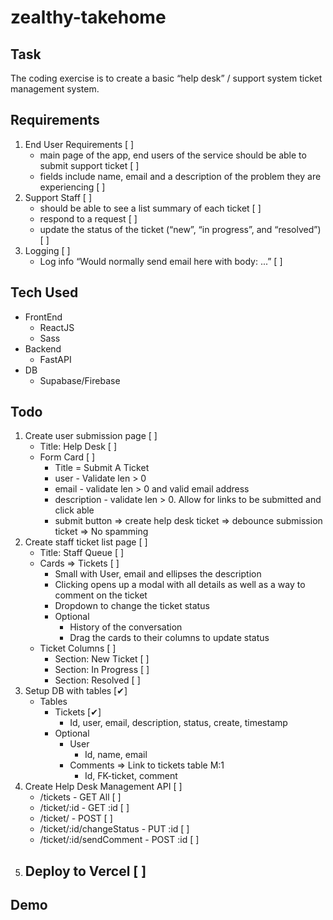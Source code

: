 # zealthy-takehome

## Task
The coding exercise is to create a basic “help desk” / support system ticket management
system.

## Requirements
1. End User Requirements [ ]
    - main page of the app, end users of the service should be able to submit support ticket [ ]
    - fields include name, email and a description of the problem they are experiencing [ ]
2. Support Staff [ ]
    - should be able to see a list summary of each ticket [ ]
    - respond to a request [ ]
    - update the status of the ticket (“new”, “in progress”, and “resolved”) [ ]
3. Logging [ ]
    - Log info “Would normally send email here with body: ...” [ ]

## Tech Used
- FrontEnd
    - ReactJS
    - Sass
- Backend
    - FastAPI
- DB
    - Supabase/Firebase

## Todo
1. Create user submission page [ ]
    - Title: Help Desk [ ]
    - Form Card [ ]
        - Title = Submit A Ticket
        - user - Validate len > 0
        - email - validate len > 0 and valid email address
        - description - validate len > 0.  Allow for links to be submitted and click able
        - submit button => create help desk ticket => debounce submission ticket => No spamming
2. Create staff ticket list page [ ]
    - Title: Staff Queue [ ]
    - Cards => Tickets [ ]
        - Small with User, email and ellipses the description
        - Clicking opens up a modal with all details as well as a way to comment on the ticket
        - Dropdown to change the ticket status
        - Optional
            - History of the conversation
            - Drag the cards to their columns to update status
    - Ticket Columns [ ] 
        - Section: New Ticket [ ]
        - Section: In Progress [ ]
        - Section: Resolved [ ]
3. Setup DB with tables [✔]
    - Tables
        - Tickets [✔]
            - Id, user, email, description, status, create, timestamp
        - Optional
            - User
                - Id, name, email
            - Comments => Link to tickets table M:1
                - Id, FK-ticket, comment
4. Create Help Desk Management API [ ]
    - /tickets - GET All [ ]
    - /ticket/:id - GET :id [ ]
    - /ticket/ - POST [ ]
    - /ticket/:id/changeStatus - PUT :id [ ]
    - /ticket/:id/sendComment - POST :id [ ]
5. Deploy to Vercel [ ]
    -

## Demo
